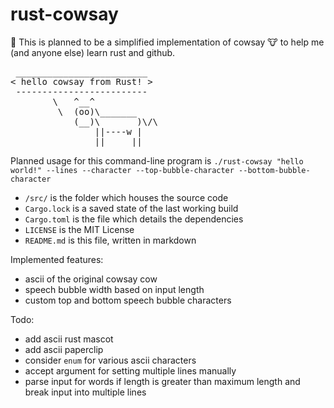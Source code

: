 # rust-cowsay
👋 This is planned to be a simplified implementation of cowsay 🐮 to help me (and anyone else) learn rust and github.
<pre>
 _________________________
< hello cowsay from Rust! >
 -------------------------
        \   ^__^
         \  (oo)\_______
            (__)\       )\/\
                ||----w |
                ||     ||
</pre>


Planned usage for this command-line program is 
` ./rust-cowsay "hello world!" --lines --character --top-bubble-character --bottom-bubble-character `

* `/src/` is the folder which houses the source code
* `Cargo.lock` is a saved state of the last working build
* `Cargo.toml` is the file which details the dependencies
* `LICENSE` is the MIT License
* `README.md` is this file, written in markdown 

Implemented features:
* ascii of the original cowsay cow
* speech bubble width based on input length
* custom top and bottom speech bubble characters

Todo:
* add ascii rust mascot
* add ascii paperclip
* consider `enum` for various ascii characters
* accept argument for setting multiple lines manually
* parse input for words if length is greater than maximum length and break input into multiple lines
